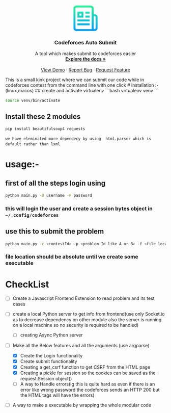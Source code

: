 <!-- PROJECT LOGO -->
<br />
<div align="center">
  <a href="https://github.com/rohanailoni/Codeforces-Auto-Submit/">
    <img src="https://github.com/rohanailoni/GIT-SDK-TOOLING/blob/main/images/logo.png" alt="Logo" width="80" height="80">
  </a>

<h3 align="center">Codeforces Auto Submit</h3>

  <p align="center">
    A tool which makes submit to codeforces easier
    <br />
    <a href="https://github.com/github_username/repo_name"><strong>Explore the docs »</strong></a>
    <br />
    <br />
    <a href="https://github.com/rohanailoni/Codeforces-Auto-Submit">View Demo</a>
    ·
    <a href="https://github.com/rohanailoni/Codeforces-Auto-Submit/issues">Report Bug</a>
    ·
    <a href="https://github.com/rohanailoni/Codeforces-Auto-Submit/issues">Request Feature</a>
  </p>
</div>
This is a small kink project where we can submit our code while in codeforces contest from the command line with one click
# installation :-(linux,macos)
## create and activate virtualenv
```bash
virtualenv venv
```

```bash
source venv/bin/activate
```

## Install these 2 modules
```
pip install beautifulsoup4 requests
```

`we have eleminated more dependecy by using  html.parser which is default rather than lxml`

# usage:-

## first of all the steps login using

```bash 
python main.py -U username -P password 
```
### this will login the user and create a session bytes object in `~/.config/codeforces`
## use this to submit the problem
```bash
python main.py -c <contestId> -p <problem Id like A or B> -f <file location> -s
```

### file location should be absolute until we create some executable


# CheckList
- [ ] Create a Javascript Frontend Extension to read problem and its test cases
- [ ] create a local Python server to get info from frontend(use only Socket.io as to decrease dependency on other module also the server is running on a local machine so no security is required to be handled)
	- [ ] creating Async Python server

- [ ] Make all the Below features and all the arguments (use argparse)
	- [x] Create the Login functionality
	- [x] Create submit functionality
	- [x] Creating a get_csrf function to get CSRF from the HTML page
	- [x] Creating a pickle for session so the cookies can be saved as the request.Session object()
	- [ ] A way to Handle errors(Ig this is quite hard as even if there is an error like wrong password the codeforces sends an HTTP 200 but the HTML tags will have the errors)
- [ ] A way to make a executable by wrapping the whole modular code

